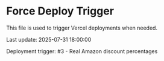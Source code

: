 # Force Deploy Trigger

This file is used to trigger Vercel deployments when needed.

Last update: 2025-07-31 18:00:00

Deployment trigger: #3 - Real Amazon discount percentages